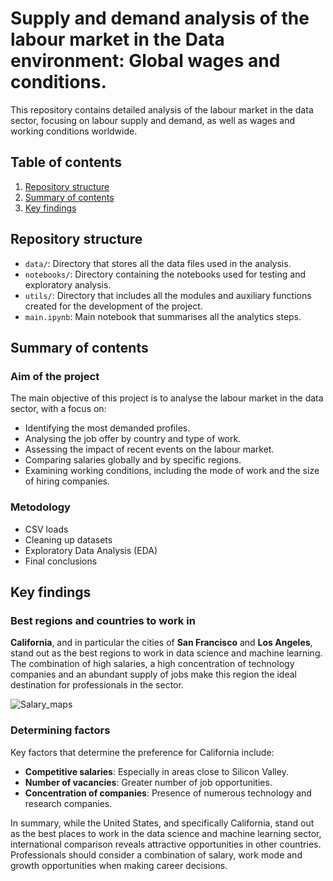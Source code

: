 # **Supply and demand analysis of the labour market in the Data environment: Global wages and conditions**.

This repository contains detailed analysis of the labour market in the data sector, focusing on labour supply and demand, as well as wages and working conditions worldwide.

## **Table of contents**   
1. [Repository structure](#id1)
2. [Summary of contents](#id2)
3. [Key findings](#id3)

## Repository structure <a name="id1"></a>
- `data/`: Directory that stores all the data files used in the analysis.
- `notebooks/`: Directory containing the notebooks used for testing and exploratory analysis.
- `utils/`: Directory that includes all the modules and auxiliary functions created for the development of the project.
- `main.ipynb`: Main notebook that summarises all the analytics steps.

## Summary of contents <a name="id2"></a>
### Aim of the project
The main objective of this project is to analyse the labour market in the data sector, with a focus on:

- Identifying the most demanded profiles.
- Analysing the job offer by country and type of work.
- Assessing the impact of recent events on the labour market.
- Comparing salaries globally and by specific regions.
- Examining working conditions, including the mode of work and the size of hiring companies.

### Metodology

- CSV loads
- Cleaning up datasets
- Exploratory Data Analysis (EDA)
- Final conclusions

## Key findings <a name="id3"></a>

### Best regions and countries to work in
**California**, and in particular the cities of **San Francisco** and **Los Angeles**, stand out as the best regions to work in data science and machine learning. The combination of high salaries, a high concentration of technology companies and an abundant supply of jobs make this region the ideal destination for professionals in the sector.

![Salary_maps](https://github.com/user-attachments/assets/190f582c-f241-49e1-95cc-8775af254f31)

 ### Determining factors
 Key factors that determine the preference for California include:
 - **Competitive salaries**: Especially in areas close to Silicon Valley.
 - **Number of vacancies**: Greater number of job opportunities.
 - **Concentration of companies**: Presence of numerous technology and research companies.
   
In summary, while the United States, and specifically California, stand out as the best places to work in the data science and machine learning sector, international comparison reveals attractive opportunities in other countries. Professionals should consider a combination of salary, work mode and growth opportunities when making career decisions.
